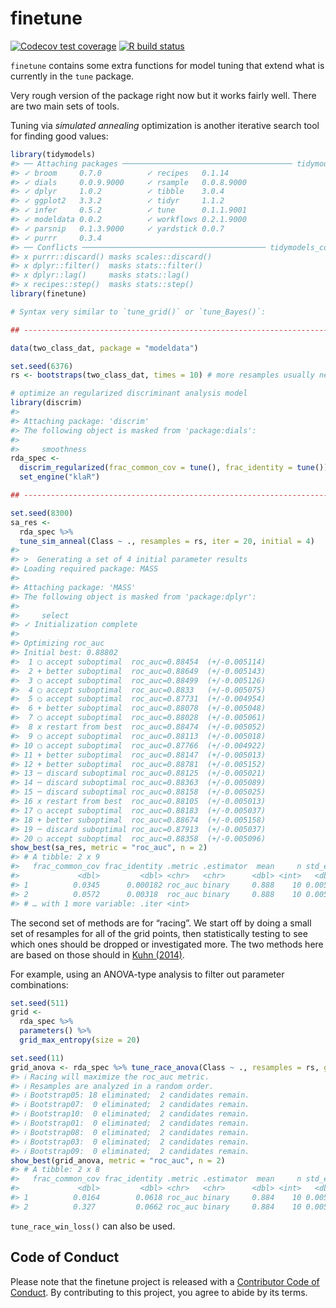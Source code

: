 
<!-- README.md is generated from README.Rmd. Please edit that file -->

# finetune

<!-- badges: start -->

[![Codecov test
coverage](https://codecov.io/gh/tidymodels/finetune/branch/master/graph/badge.svg)](https://codecov.io/gh/tidymodels/finetune?branch=master)
[![R build
status](https://github.com/tidymodels/finetune/workflows/R-CMD-check/badge.svg)](https://github.com/tidymodels/finetune/actions)
<!-- badges: end -->

`finetune` contains some extra functions for model tuning that extend
what is currently in the `tune` package.

Very rough version of the package right now but it works fairly well.
There are two main sets of tools.

Tuning via *simulated annealing* optimization is another iterative
search tool for finding good values:

``` r
library(tidymodels)
#> ── Attaching packages ────────────────────────────────────── tidymodels 0.1.1 ──
#> ✓ broom     0.7.0          ✓ recipes   0.1.14    
#> ✓ dials     0.0.9.9000     ✓ rsample   0.0.8.9000
#> ✓ dplyr     1.0.2          ✓ tibble    3.0.4     
#> ✓ ggplot2   3.3.2          ✓ tidyr     1.1.2     
#> ✓ infer     0.5.2          ✓ tune      0.1.1.9001
#> ✓ modeldata 0.0.2          ✓ workflows 0.2.1.9000
#> ✓ parsnip   0.1.3.9000     ✓ yardstick 0.0.7     
#> ✓ purrr     0.3.4
#> ── Conflicts ───────────────────────────────────────── tidymodels_conflicts() ──
#> x purrr::discard() masks scales::discard()
#> x dplyr::filter()  masks stats::filter()
#> x dplyr::lag()     masks stats::lag()
#> x recipes::step()  masks stats::step()
library(finetune)

# Syntax very similar to `tune_grid()` or `tune_Bayes()`: 

## -----------------------------------------------------------------------------

data(two_class_dat, package = "modeldata")

set.seed(6376)
rs <- bootstraps(two_class_dat, times = 10) # more resamples usually needed

# optimize an regularized discriminant analysis model
library(discrim)
#> 
#> Attaching package: 'discrim'
#> The following object is masked from 'package:dials':
#> 
#>     smoothness
rda_spec <-
  discrim_regularized(frac_common_cov = tune(), frac_identity = tune()) %>%
  set_engine("klaR")

## -----------------------------------------------------------------------------

set.seed(8300)
sa_res <- 
  rda_spec %>% 
  tune_sim_anneal(Class ~ ., resamples = rs, iter = 20, initial = 4)
#> 
#> >  Generating a set of 4 initial parameter results
#> Loading required package: MASS
#> 
#> Attaching package: 'MASS'
#> The following object is masked from 'package:dplyr':
#> 
#>     select
#> ✓ Initialization complete
#> 
#> Optimizing roc_auc
#> Initial best: 0.88802
#>  1 ◯ accept suboptimal  roc_auc=0.88454  (+/-0.005114)
#>  2 + better suboptimal  roc_auc=0.88649  (+/-0.005143)
#>  3 ◯ accept suboptimal  roc_auc=0.88499  (+/-0.005126)
#>  4 ◯ accept suboptimal  roc_auc=0.8833   (+/-0.005075)
#>  5 ◯ accept suboptimal  roc_auc=0.87731  (+/-0.004954)
#>  6 + better suboptimal  roc_auc=0.88078  (+/-0.005048)
#>  7 ◯ accept suboptimal  roc_auc=0.88028  (+/-0.005061)
#>  8 x restart from best  roc_auc=0.88474  (+/-0.005052)
#>  9 ◯ accept suboptimal  roc_auc=0.88113  (+/-0.005018)
#> 10 ◯ accept suboptimal  roc_auc=0.87766  (+/-0.004922)
#> 11 + better suboptimal  roc_auc=0.88147  (+/-0.005013)
#> 12 + better suboptimal  roc_auc=0.88781  (+/-0.005152)
#> 13 ─ discard suboptimal roc_auc=0.88125  (+/-0.005021)
#> 14 ─ discard suboptimal roc_auc=0.88363  (+/-0.005089)
#> 15 ─ discard suboptimal roc_auc=0.88158  (+/-0.005025)
#> 16 x restart from best  roc_auc=0.88105  (+/-0.005013)
#> 17 ◯ accept suboptimal  roc_auc=0.88183  (+/-0.005037)
#> 18 + better suboptimal  roc_auc=0.88674  (+/-0.005158)
#> 19 ─ discard suboptimal roc_auc=0.87913  (+/-0.005037)
#> 20 ◯ accept suboptimal  roc_auc=0.88358  (+/-0.005096)
show_best(sa_res, metric = "roc_auc", n = 2)
#> # A tibble: 2 x 9
#>   frac_common_cov frac_identity .metric .estimator  mean     n std_err .config
#>             <dbl>         <dbl> <chr>   <chr>      <dbl> <int>   <dbl> <chr>  
#> 1          0.0345      0.000182 roc_auc binary     0.888    10 0.00516 Prepro…
#> 2          0.0572      0.00318  roc_auc binary     0.888    10 0.00515 Prepro…
#> # … with 1 more variable: .iter <int>
```

The second set of methods are for “racing”. We start off by doing a
small set of resamples for all of the grid points, then statistically
testing to see which ones should be dropped or investigated more. The
two methods here are based on those should in [Kuhn
(2014)](https://arxiv.org/abs/1405.6974).

For example, using an ANOVA-type analysis to filter out parameter
combinations:

``` r
set.seed(511)
grid <-
  rda_spec %>%
  parameters() %>%
  grid_max_entropy(size = 20)

set.seed(11)
grid_anova <- rda_spec %>% tune_race_anova(Class ~ ., resamples = rs, grid = grid)
#> ℹ Racing will maximize the roc_auc metric.
#> ℹ Resamples are analyzed in a random order.
#> ℹ Bootstrap05: 18 eliminated;  2 candidates remain.
#> ℹ Bootstrap07:  0 eliminated;  2 candidates remain.
#> ℹ Bootstrap10:  0 eliminated;  2 candidates remain.
#> ℹ Bootstrap01:  0 eliminated;  2 candidates remain.
#> ℹ Bootstrap08:  0 eliminated;  2 candidates remain.
#> ℹ Bootstrap03:  0 eliminated;  2 candidates remain.
#> ℹ Bootstrap09:  0 eliminated;  2 candidates remain.
show_best(grid_anova, metric = "roc_auc", n = 2)
#> # A tibble: 2 x 8
#>   frac_common_cov frac_identity .metric .estimator  mean     n std_err .config  
#>             <dbl>         <dbl> <chr>   <chr>      <dbl> <int>   <dbl> <chr>    
#> 1          0.0164        0.0618 roc_auc binary     0.884    10 0.00511 Preproce…
#> 2          0.327         0.0662 roc_auc binary     0.884    10 0.00503 Preproce…
```

`tune_race_win_loss()` can also be used.

## Code of Conduct

Please note that the finetune project is released with a [Contributor
Code of
Conduct](https://contributor-covenant.org/version/2/0/CODE_OF_CONDUCT.html).
By contributing to this project, you agree to abide by its terms.
